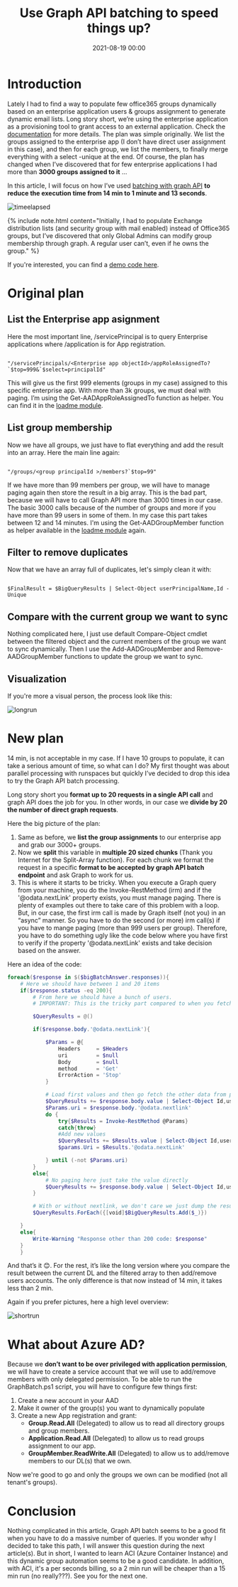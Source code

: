 ﻿---
title: Use Graph API batching to speed things up? 
date: 2021-08-19 00:00
categories: [powershell]
tags: [GraphAPI, Powershell, AAD]
---

# Introduction

Lately I had to find a way to populate few office365 groups dynamically based on an enterprise application users & groups assignment to generate dynamic email lists. Long story short, we’re using the enterprise application as a provisioning tool to grant access to an external application. Check the [documentation](https://docs.microsoft.com/en-us/azure/active-directory/app-provisioning/configure-automatic-user-provisioning-portal) for more details. The plan was simple originally. We list the groups assigned to the enterprise app (I don’t have direct user assignment in this case), and then for each group, we list the members, to finally merge everything with a select -unique at the end. Of course, the plan has changed when I’ve discovered that for few enterprise applications I had more than **3000 groups assigned to it** …

In this article, I will focus on how I’ve used [batching with graph API](https://docs.microsoft.com/en-us/graph/json-batching) **to reduce the execution time from 14 min to 1 minute and 13 seconds**.

![timeelapsed](/assets/img/2021-08-19/timeelapsed.png)

{% include note.html content="Initially, I had to populate Exchange distribution lists (and security group with mail enabled) instead of Office365 groups, but I’ve discovered that only Global Admins can modify group membership through graph. A regular user can’t, even if he owns the group." %}

If you're interested, you can find a [demo code here](https://github.com/SCOMnewbie/Azure/blob/master/GraphAPI/Batch/README.md).

# Original plan

## List the Enterprise app asignment

Here the most important line, /servicePrincipal is to query Enterprise applications where /application is for App registration.

``` Powershel

"/servicePrincipals/<Enterprise app objectId>/appRoleAssignedTo?`$top=999&`$select=principalId"

```

This will give us the first 999 elements (groups in my case) assigned to this specific enterprise app. With more than 3k groups, we must deal with paging.  I’m using the Get-AADAppRoleAssignedTo function as helper. You can find it in the [loadme module](https://github.com/SCOMnewbie/Azure/blob/master/GraphAPI/Batch/loadme.psm1).

## List group membership

Now we have all groups, we just have to flat everything and add the result into an array. Here the main line again:

``` Powershel

"/groups/<group principalId >/members?`$top=99"

```

If we have more than 99 members per group, we will have to manage paging again then store the result in a big array. This is the bad part, because we will have to call Graph API more than 3000 times in our case. The basic 3000 calls because of the number of groups and more if you have more than 99 users in some of them. In my case this part takes between 12 and 14 minutes. I'm using the Get-AADGroupMember function as helper available in the [loadme module](https://github.com/SCOMnewbie/Azure/blob/master/GraphAPI/Batch/loadme.psm1) again.

## Filter to remove duplicates

Now that we have an array full of duplicates, let's simply clean it with:

``` Powershel

$FinalResult = $BigQueryResults | Select-Object userPrincipalName,Id -Unique

```

## Compare with the current group we want to sync

Nothing complicated here, I just use default Compare-Object cmdlet between the filtered object and the current members of the group we want to sync dynamically. Then I use the Add-AADGroupMember and Remove-AADGroupMember functions to update the group we want to sync.

## Visualization

If you're more a visual person, the process look like this:

![longrun](/assets/img/2021-08-19/longrun.png)

# New plan

14 min, is not acceptable in my case. If I have 10 groups to populate, it can take a serious amount of time, so what can I do? My first thought was about parallel processing with runspaces but quickly I’ve decided to drop this idea to try the Graph API batch processing.

Long story short you **format up to 20 requests in a single API call** and graph API does the job for you. In other words, in our case we **divide by 20 the number of direct graph requests**.

Here the big picture of the plan:

1. Same as before, we **list the group assignments** to our enterprise app and grab our 3000+ groups. 
2. Now we **split** this variable in **multiple 20 sized chunks** (Thank you Internet for the Split-Array function). For each chunk we format the request in a specific **format to be accepted by graph API batch endpoint** and ask Graph to work for us.
3. This is where it starts to be tricky. When you execute a Graph query from your machine, you do the Invoke-RestMethod (irm) and if the '@odata.nextLink' property exists, you must manage paging. There is plenty of examples out there to take care of this problem with a loop. But, in our case, the first irm call is made by Graph itself (not you) in an “async” manner. So you have to do the second (or more) irm call(s) if you have to mange paging (more than 999 users per group). Therefore, you have to do something ugly like the code below where you have first to verify if the property '@odata.nextLink' exists and take decision based on the answer.

Here an idea of the code:

```Powershell
foreach($response in $($bigBatchAnswer.responses)){
    # Here we should have between 1 and 20 items
    if($response.status -eq 200){
        # From here we should have a bunch of users.
        # IMPORTANT: This is the tricky part compared to when you fetch data from your machine. The first invoke-restmethod is made by the Graph batch endpoint and only if you need paging '@odata.nextLink' (more than 999 users in a group), in this case we will fetch locally, we won't ask batch again.

        $QueryResults = @()

        if($response.body.'@odata.nextLink'){

            $Params = @{
                Headers     = $Headers
                uri         = $null
                Body        = $null
                method      = 'Get'
                ErrorAction = 'Stop'
            }

            # Load first values and then go fetch the other data from paging
            $QueryResults += $response.body.value | Select-Object Id,userPrincipalName
            $Params.uri = $response.body.'@odata.nextlink'
            do {
                try{$Results = Invoke-RestMethod @Params}
                catch{throw}
                #Add new values
                $QueryResults += $Results.value | Select-Object Id,userPrincipalName
                $params.Uri = $Results.'@odata.nextLink'

            } until (-not $Params.uri)
        }
        else{
            # No paging here just take the value directly
            $QueryResults += $response.body.value | Select-Object Id,userPrincipalName
        }

        # With or without nextlink, we don't care we just dump the result in the big collection
        $QueryResults.ForEach({[void]$BigQueryResults.Add($_)})

    }
    else{
        Write-Warning "Response other than 200 code: $response"
    }
    }

```

And that’s it 😊. For the rest, it’s like the long version where you compare the result between the current DL and the filtered array to then add/remove users accounts. The only difference is that now instead of 14 min, it takes less than 2 min.

Again if you prefer pictures, here a high level overview:

![shortrun](/assets/img/2021-08-19/shortrun.png)

# What about Azure AD?

Because we **don’t want to be over privileged with application permission**, we will have to create a service account that we will use to add/remove members with only delegated permission. To be able to run the GraphBatch.ps1 script, you will have to configure few things first:

1. Create a new account in your AAD
2. Make it owner of the group(s) you want to dynamically populate
3. Create a new App registration and grant:
   * **Group.Read.All** (Delegated) to allow us to read all directory groups and group members.
   * **Application.Read.All** (Delegated) to allow us to read groups assignment to our app.
   * **GroupMember.ReadWrite.All** (Delegated) to allow us to add/remove members to our DL(s) that we own.

Now we're good to go and only the groups we own can be modified (not all tenant's groups).

# Conclusion

Nothing complicated in this article, Graph API batch seems to be a good fit when you have to do a massive number of queries. If you wonder why I decided to take this path, I will answer this question during the next article(s). But in short, I wanted to learn ACI (Azure Container Instance) and this dynamic group automation seems to be a good candidate. In addition, with ACI, it's a per seconds billing, so a 2 min run will be cheaper than a 15 min run (no really???). See you for the next one.


